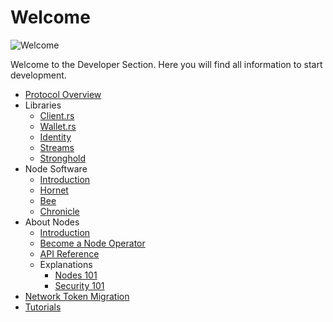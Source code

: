 # Welcome

![Welcome](/img/participate/banner/banner_about_nodes.png)

Welcome to the Developer Section. Here you will find all information to start development. 

- [Protocol Overview](/introduction/welcome)
- Libraries
    - [Client.rs](/iota.rs/welcome)
    - [Wallet.rs](/wallet.rs/welcome)
    - [Identity](/identity.rs/introduction)
    - [Streams](/streams/welcome)
    - [Stronghold](/stronghold.rs/welcome)
- Node Software
    - [Introduction](nodes/node-software)
    - [Hornet](/hornet/welcome) 
    - [Bee](/bee/welcome)
    - [Chronicle](/chronicle/welcome)
- About Nodes
    - [Introduction](nodes/about-nodes)
    - [Become a Node Operator](nodes/become-a-node-operator)
    - [API Reference](nodes/api_reference)
    - Explanations
        - [Nodes 101](nodes/explanations/nodes_101)
        - [Security 101](nodes/explanations/security_101)
- [Network Token Migration](network-token-migration)
- [Tutorials](/tutorials)